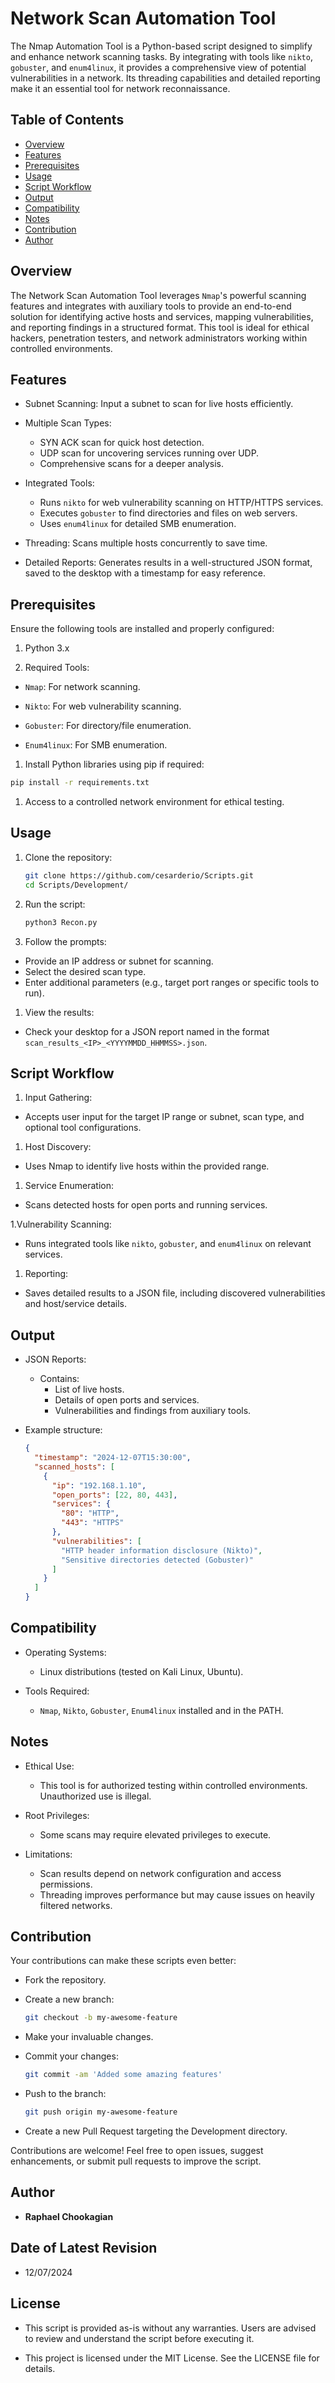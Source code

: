 # Network Scan Automation Tool

The Nmap Automation Tool is a Python-based script designed to simplify and enhance network scanning tasks. By integrating with tools like `nikto`, `gobuster`, and `enum4linux`, it provides a comprehensive view of potential vulnerabilities in a network. Its threading capabilities and detailed reporting make it an essential tool for network reconnaissance.

## **Table of Contents**

- [Overview](#overview)
- [Features](#features)
- [Prerequisites](#prerequisites)
- [Usage](#usage)
- [Script Workflow](#script-workflow)
- [Output](#output)
- [Compatibility](#compatibility)
- [Notes](#notes)
- [Contribution](#contribution)
- [Author](#author)

## **Overview**

The Network Scan Automation Tool leverages `Nmap`'s powerful scanning features and integrates with auxiliary tools to provide an end-to-end solution for identifying active hosts and services, mapping vulnerabilities, and reporting findings in a structured format. This tool is ideal for ethical hackers, penetration testers, and network administrators working within controlled environments.

## Features

- Subnet Scanning: Input a subnet to scan for live hosts efficiently.

- Multiple Scan Types:
  - SYN ACK scan for quick host detection.
  - UDP scan for uncovering services running over UDP.
  - Comprehensive scans for a deeper analysis.

- Integrated Tools:
  - Runs `nikto` for web vulnerability scanning on HTTP/HTTPS services.
  - Executes `gobuster` to find directories and files on web servers.
  - Uses `enum4linux` for detailed SMB enumeration.

- Threading: Scans multiple hosts concurrently to save time.

- Detailed Reports: Generates results in a well-structured JSON format, saved to the desktop with a timestamp for easy reference.

## Prerequisites

Ensure the following tools are installed and properly configured:

1. Python 3.x

1. Required Tools:

- `Nmap`: For network scanning.

- `Nikto`: For web vulnerability scanning.

- `Gobuster`: For directory/file enumeration.

- `Enum4linux`: For SMB enumeration.

1. Install Python libraries using pip if required:

  ```bash
  pip install -r requirements.txt
  ```

1. Access to a controlled network environment for ethical testing.

## Usage

1. Clone the repository:

   ```bash
   git clone https://github.com/cesarderio/Scripts.git
   cd Scripts/Development/
   ```

1. Run the script:

   ```bash
   python3 Recon.py
   ```

1. Follow the prompts:

- Provide an IP address or subnet for scanning.
- Select the desired scan type.
- Enter additional parameters (e.g., target port ranges or specific tools to run).

1. View the results:

- Check your desktop for a JSON report named in the format `scan_results_<IP>_<YYYYMMDD_HHMMSS>.json`.

## **Script Workflow**

1. Input Gathering:

- Accepts user input for the target IP range or subnet, scan type, and optional tool configurations.

1. Host Discovery:

- Uses Nmap to identify live hosts within the provided range.

1. Service Enumeration:

- Scans detected hosts for open ports and running services.

1.Vulnerability Scanning:

- Runs integrated tools like `nikto`, `gobuster`, and `enum4linux` on relevant services.

1. Reporting:

- Saves detailed results to a JSON file, including discovered vulnerabilities and host/service details.

## **Output**

- JSON Reports:
  - Contains:
    - List of live hosts.
    - Details of open ports and services.
    - Vulnerabilities and findings from auxiliary tools.

- Example structure:

  ```json
  {
    "timestamp": "2024-12-07T15:30:00",
    "scanned_hosts": [
      {
        "ip": "192.168.1.10",
        "open_ports": [22, 80, 443],
        "services": {
          "80": "HTTP",
          "443": "HTTPS"
        },
        "vulnerabilities": [
          "HTTP header information disclosure (Nikto)",
          "Sensitive directories detected (Gobuster)"
        ]
      }
    ]
  }
  ```

## **Compatibility**

- Operating Systems:
  - Linux distributions (tested on Kali Linux, Ubuntu).

- Tools Required:
  - `Nmap`, `Nikto`, `Gobuster`, `Enum4linux` installed and in the PATH.

## **Notes**

- Ethical Use:
  - This tool is for authorized testing within controlled environments. Unauthorized use is illegal.

- Root Privileges:
  - Some scans may require elevated privileges to execute.

- Limitations:
  - Scan results depend on network configuration and access permissions.
  - Threading improves performance but may cause issues on heavily filtered networks.

## **Contribution**

Your contributions can make these scripts even better:

- Fork the repository.
- Create a new branch:

  ```bash
  git checkout -b my-awesome-feature
  ```

- Make your invaluable changes.
- Commit your changes:

  ```bash
  git commit -am 'Added some amazing features'
  ```

- Push to the branch:

  ```bash
  git push origin my-awesome-feature
  ```

- Create a new Pull Request targeting the Development directory.

Contributions are welcome! Feel free to open issues, suggest enhancements, or submit pull requests to improve the script.

## **Author**

- **Raphael Chookagian**

## **Date of Latest Revision**

- 12/07/2024

## **License**

- This script is provided as-is without any warranties. Users are advised to review and understand the script before executing it.

- This project is licensed under the MIT License. See the LICENSE file for details.
